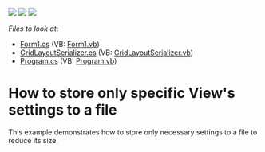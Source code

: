 <!-- default badges list -->
![](https://img.shields.io/endpoint?url=https://codecentral.devexpress.com/api/v1/VersionRange/128632043/13.1.4%2B)
[![](https://img.shields.io/badge/Open_in_DevExpress_Support_Center-FF7200?style=flat-square&logo=DevExpress&logoColor=white)](https://supportcenter.devexpress.com/ticket/details/E600)
[![](https://img.shields.io/badge/📖_How_to_use_DevExpress_Examples-e9f6fc?style=flat-square)](https://docs.devexpress.com/GeneralInformation/403183)
<!-- default badges end -->
<!-- default file list -->
*Files to look at*:

* [Form1.cs](./CS/WindowsApplication1/Form1.cs) (VB: [Form1.vb](./VB/WindowsApplication1/Form1.vb))
* [GridLayoutSerializer.cs](./CS/WindowsApplication1/GridLayoutSerializer.cs) (VB: [GridLayoutSerializer.vb](./VB/WindowsApplication1/GridLayoutSerializer.vb))
* [Program.cs](./CS/WindowsApplication1/Program.cs) (VB: [Program.vb](./VB/WindowsApplication1/Program.vb))
<!-- default file list end -->
# How to store only specific View's settings to a file


<p>This example demonstrates how to store only necessary settings to a file to reduce its size.</p>

<br/>


